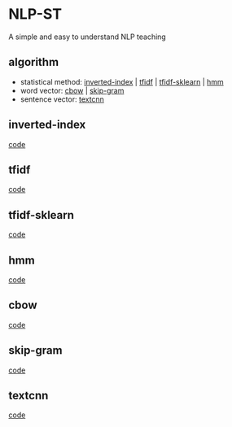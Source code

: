 # NLP-ST

A simple and easy to understand NLP teaching

## algorithm

- statistical method: [inverted-index](#para1) | [tfidf](#para2) | [tfidf-sklearn](#para3) | [hmm](#para4)
- word vector: [cbow](#para5) | [skip-gram](#para6)
- sentence vector: [textcnn](#para7)

## <a id="para1"/>inverted-index

[code](https://github.com/1837669410/NLP-ST/blob/main/inverted-index.py)

## <a id="para2"/>tfidf

[code](https://github.com/1837669410/NLP-ST/blob/main/tf-idf.py)

## <a id="para3"/>tfidf-sklearn

[code](https://github.com/1837669410/NLP-ST/blob/main/tf-idf-sklearn.py)

## <a id="para4"/>hmm

[code](https://github.com/1837669410/NLP-ST/blob/main/hmm.py)

## <a id="para5"/>cbow

[code](https://github.com/1837669410/NLP-ST/blob/main/cbow.py)

## <a id="para6"/>skip-gram

[code](https://github.com/1837669410/NLP-ST/blob/main/skip-gram.py)

## <a id="para7">textcnn

[code](https://github.com/1837669410/NLP-ST/blob/main/textcnn.py)
